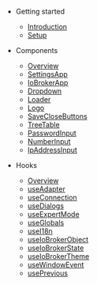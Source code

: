 -   Getting started

    -   [Introduction](README.md)
    -   [Setup](getting-started/setup.md)

-   Components

    -   [Overview](components/index.md)
    -   [SettingsApp](components/SettingsApp.md)
    -   [IoBrokerApp](components/IoBrokerApp.md)
    -   [Dropdown](components/Dropdown.md)
    -   [Loader](components/Loader.md)
    -   [Logo](components/Logo.md)
    -   [SaveCloseButtons](components/SaveCloseButtons.md)
    -   [TreeTable](components/TreeTable.md)
    -   [PasswordInput](components/PasswordInput.md)
    -   [NumberInput](components/NumberInput.md)
    -   [IpAddressInput](components/IpAddressInput.md)

-   Hooks

    -   [Overview](hooks/index.md)
    -   [useAdapter](hooks/useAdapter.md)
    -   [useConnection](hooks/useConnection.md)
    -   [useDialogs](hooks/useDialogs.md)
    -   [useExpertMode](hooks/useExpertMode.md)
    -   [useGlobals](hooks/useGlobals.md)
    -   [useI18n](hooks/useI18n.md)
    -   [useIoBrokerObject](hooks/useIoBrokerObject.md)
    -   [useIoBrokerState](hooks/useIoBrokerState.md)
    -   [useIoBrokerTheme](hooks/useIoBrokerTheme.md)
    -   [useWindowEvent](hooks/useWindowEvent.md)
    -   [usePrevious](hooks/usePrevious.md)
